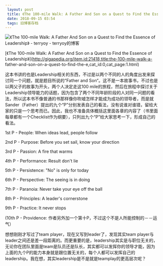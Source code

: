 ```yaml
---
 layout: post
 title: 《The 100-mile Walk: A Father And Son on a Quest to Find the Essence of Leadership》
 date: 2018-09-15 03:54
 tags: 旧博客存档
---
```

   ![《The 100-mile Walk: A Father And Son on a Quest to Find the Essence of
Leadership》 - terryoy -
terryoy的博客](http://images.amazon.com/images/P/081440863X.01._SCLZZZZZZZ_.jpg)



[《The 100-mile Walk: A Father And Son on a Quest to Find the Essence of
Leadership》](http://gigapedia.org/item.id:21418,title:the-100-mile-walk-a-
father-and-son-on-a-quest-to-find-the-e,cat_id:0,cat_page:1.html)

这本书讲的也是Leadership相关的东西，不过是以两个不同的人的角度出发来探讨同一个问题，就是题目所说的“Father and
Son“。这不是一本故事书，不过也是以两父子的故事为开头，两个人决定走这100
mile的旅程，然后在旅程中探讨关于Leadership领导能力的话题，因为包含了两个不同年龄阶段的人对同一问题的看法，所以这本书不像普通的书那样像你吹嘘怎样才能成为成功的领导者，而是就Sander（Father）提出的九个“P”分别发表自己的看法，没有说谁对谁错，留给大家的只是一个思考而已。因此，我也不准备具体概括这里面各章的内容了（书里面每章都有一个Checklist作为纲要），只列出九个“P”给大家思考一下，形成自己的看法。

1st P - People: When ideas lead, people follow

2nd P - Purpose: Before you set sail, know your direction

3rd P - Passion: A fire that warms

4th P - Performance: Result don't lie

5th P - Persistence: "No" is only for today

6th P - Perspective: The seeing is in doing

7th P - Paranoia: Never take your eye off the ball

8th P - Principles: A leader's cornerstone

9th P - Practice: It never stops

(10th P - Providence: 作者另外加一个第十P，不过这个不是人所能控制的－－运气）



想想刚刚才写过了team player，现在又写到leader了，发现其实team
player与leader之间还是差一段距离的。而更重要的是，leadership其实是与职位无关的，无论你在团队里面是team是队员还是队长，其实都可以发挥你的领导才能，因为上面的九个P的能力本身就是跟位置无关的，每个人都可以发挥自己的leadership。我在想，其实leadership是不是就是teamplay的更高层次呢？



